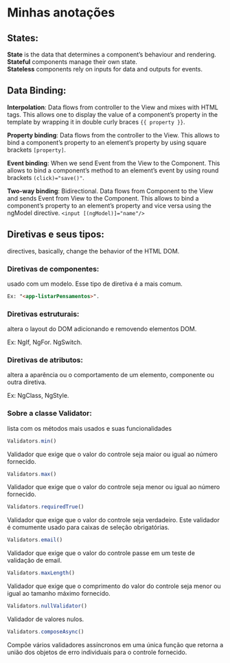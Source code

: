 # Minhas anotações

## States:

<b>State</b> is the data that determines a component’s behaviour and rendering.\
<b>Stateful</b> components manage their own state.\
<b>Stateless</b> components rely on inputs for data and outputs for events.

## Data Binding:

<b>Interpolation</b>: Data flows from controller to the View and mixes with HTML tags. This allows one to display the value of a component’s property in the template by wrapping it in double curly braces ```{{ property }}```.

<b>Property binding</b>: Data flows from the controller to the View. This allows to bind a component’s property to an element’s property by using square brackets ```[property]```.

<b>Event binding</b>: When we send Event from the View to the Component. This allows to bind a component’s method to an element’s event by using round brackets ```(click)="save()"```.

<b>Two-way binding</b>: Bidirectional. Data flows from Component to the View and sends Event from View to the Component. This allows to bind a component’s property to an element’s property and vice versa using the ngModel directive. ```<input [(ngModel)]="name"/>```

## Diretivas e seus tipos:
directives, basically, change the behavior of the HTML DOM.

### Diretivas de componentes:
  usado com um modelo. Esse tipo de diretiva é a mais comum.
```html
Ex: "<app-listarPensamentos>".
```

### Diretivas estruturais: 
  altera o layout do DOM adicionando e removendo elementos DOM.

Ex: NgIf, NgFor. NgSwitch.

### Diretivas de atributos:
  altera a aparência ou o comportamento de um elemento, componente ou outra diretiva.

Ex: NgClass, NgStyle.

### Sobre a classe Validator:
 lista com os métodos mais usados e suas funcionalidades

```javascript
Validators.min()
```
Validador que exige que o valor do controle seja maior ou igual ao número fornecido.

```javascript
Validators.max()
```
Validador que exige que o valor do controle seja menor ou igual ao número fornecido.

```javascript
Validators.requiredTrue()
```
Validador que exige que o valor do controle seja verdadeiro. Este validador é comumente usado para caixas de seleção obrigatórias.

```javascript
Validators.email()
```
Validador que exige que o valor do controle passe em um teste de validação de email.

```javascript
Validators.maxLength()
```
Validador que exige que o comprimento do valor do controle seja menor ou igual ao tamanho máximo fornecido.

```javascript
Validators.nullValidator()
```
Validador de valores nulos.

```javascript
Validators.composeAsync()
```
Compõe vários validadores assíncronos em uma única função que retorna a união dos objetos de erro individuais para o controle fornecido.



